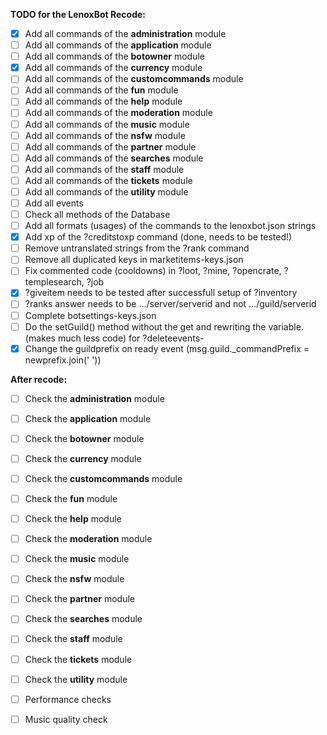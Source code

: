 **TODO for the LenoxBot Recode:**
- [X] Add all commands of the **administration** module
- [ ] Add all commands of the **application** module
- [ ] Add all commands of the **botowner** module
- [X] Add all commands of the **currency** module
- [ ] Add all commands of the **customcommands** module
- [ ] Add all commands of the **fun** module
- [ ] Add all commands of the **help** module
- [ ] Add all commands of the **moderation** module
- [ ] Add all commands of the **music** module
- [ ] Add all commands of the **nsfw** module
- [ ] Add all commands of the **partner** module
- [ ] Add all commands of the **searches** module
- [ ] Add all commands of the **staff** module
- [ ] Add all commands of the **tickets** module
- [ ] Add all commands of the **utility** module
- [ ] Add all events
- [ ] Check all methods of the Database
- [ ] Add all formats (usages) of the commands to the lenoxbot.json strings
- [X] Add xp of the ?creditstoxp command (done, needs to be tested!)
- [ ] Remove untranslated strings from the ?rank command
- [ ] Remove all duplicated keys in marketitems-keys.json
- [ ] Fix commented code (cooldowns) in ?loot, ?mine, ?opencrate, ?templesearch, ?job
- [X] ?giveitem needs to be tested after successfull setup of ?inventory
- [ ] ?ranks answer needs to be .../server/serverid and not .../guild/serverid
- [ ] Complete botsettings-keys.json
- [ ] Do the setGuild() method without the get and rewriting the variable. (makes much less code) for ?deleteevents-
- [X] Change the guildprefix on ready event (msg.guild._commandPrefix = newprefix.join(' '))

**After recode:**
- [ ] Check the **administration** module
- [ ] Check the **application** module
- [ ] Check the **botowner** module
- [ ] Check the **currency** module
- [ ] Check the **customcommands** module
- [ ] Check the **fun** module
- [ ] Check the **help** module
- [ ] Check the **moderation** module
- [ ] Check the **music** module
- [ ] Check the **nsfw** module
- [ ] Check the **partner** module
- [ ] Check the **searches** module
- [ ] Check the **staff** module
- [ ] Check the **tickets** module
- [ ] Check the **utility** module
- [ ] Performance checks
- [ ] Music quality check

